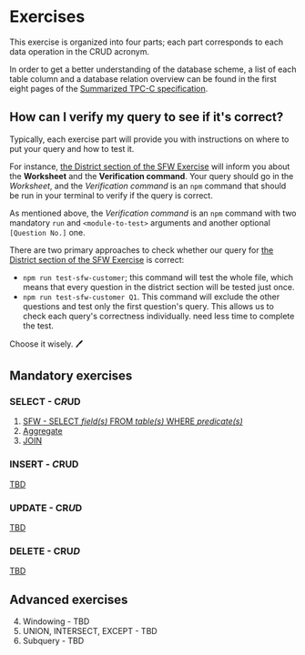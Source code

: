 # Exercises

This exercise is organized into four parts; each part corresponds to each data operation in the CRUD acronym.

In order to get a better understanding of the database scheme, a list of each table column and a database relation overview can be found in the first eight pages of the [Summarized TPC-C specification](/tpcc-schema-and-transaction.pdf).

## How can I verify my query to see if it's correct?

Typically, each exercise part will provide you with instructions on where to put your query and how to test it.

For instance, [the District section of the SFW Exercise](/docs/read/sfw.md#district) will inform you about the **Worksheet** and the **Verification command**. Your query should go in the *Worksheet*, and the *Verification command* is an `npm` command that should be run in your terminal to verify if the query is correct.

As mentioned above, the _Verification command_ is an `npm` command with two mandatory `run` and `<module-to-test>` arguments and another optional `[Question No.]` one.

There are two primary approaches to check whether our query for [the District section of the SFW Exercise](/docs/read/sfw.md#district) is correct:

- `npm run test-sfw-customer`; this command will test the whole file, which means that every question in the district section will be tested just once.
- `npm run test-sfw-customer Q1`. This command will exclude the other questions and test only the first question's query. This allows us to check each query's correctness individually. need less time to complete the test.

Choose it wisely. 🖊️

## Mandatory exercises

### SELECT - C*R*UD
1. [SFW - SELECT *field(s)* FROM *table(s)* WHERE *predicate(s)*](./read/sfw.md) 
2. [Aggregate](./read/aggregate.md)
3. [JOIN](./read/join.md)

### INSERT - *C*RUD

[TBD](./create/readme.md)

### UPDATE - CR*U*D

[TBD](./update/readme.md)

### DELETE - CRU*D*

[TBD](./delete/readme.md)

## Advanced exercises

4. Windowing - TBD
5. UNION, INTERSECT, EXCEPT - TBD
6. Subquery - TBD